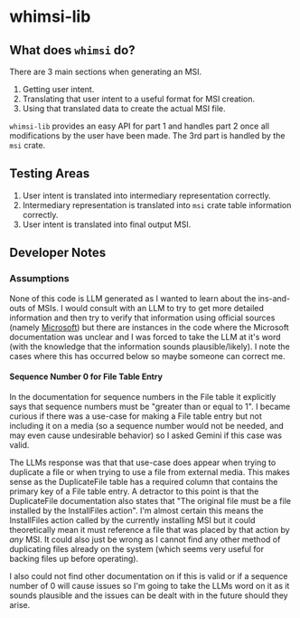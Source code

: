 # whimsi-lib

## What does `whimsi` do?

There are 3 main sections when generating an MSI.

1. Getting user intent.
2. Translating that user intent to a useful format for MSI creation.
3. Using that translated data to create the actual MSI file.

`whimsi-lib` provides an easy API for part 1 and handles part 2 once all
modifications by the user have been made. The 3rd part is handled by the `msi`
crate.


## Testing Areas

1. User intent is translated into intermediary representation correctly.
2. Intermediary representation is translated into `msi` crate table information correctly.
3. User intent is translated into final output MSI.

## Developer Notes

### Assumptions

None of this code is LLM generated as I wanted to learn about the ins-and-outs
of MSIs. I would consult with an LLM to try to get more detailed information
and then try to verify that information using official sources (namely
[Microsoft](https://learn.microsoft.com/en-us/windows/win32/msi)) but there are
instances in the code where the Microsoft documentation was unclear and I was
forced to take the LLM at it's word (with the knowledge that the information
sounds plausible/likely). I note the cases where this has occurred below so
maybe someone can correct me.

#### Sequence Number 0 for File Table Entry

In the documentation for sequence numbers in the File table it explicitly says
that sequence numbers must be "greater than or equal to 1". I became curious if
there was a use-case for making a File table entry but not including it on a
media (so a sequence number would not be needed, and may even cause undesirable
behavior) so I asked Gemini if this case was valid.

The LLMs response was that that use-case does appear when trying to duplicate a
file or when trying to use a file from external media. This makes sense as the
DuplicateFile table has a required column that contains the primary key of a
File table entry. A detractor to this point is that the DuplicateFile
documentation also states that "The original file must be a file installed by
the InstallFiles action". I'm almost certain this means the InstallFiles action
called by the currently installing MSI but it could theoretically mean it must
reference a file that was placed by that action by *any* MSI. It could also
just be wrong as I cannot find any other method of duplicating files already on
the system (which seems very useful for backing files up before operating).

I also could not find other documentation on if this is valid or if a sequence
number of 0 will cause issues so I'm going to take the LLMs word on it as it
sounds plausible and the issues can be dealt with in the future should they
arise.
